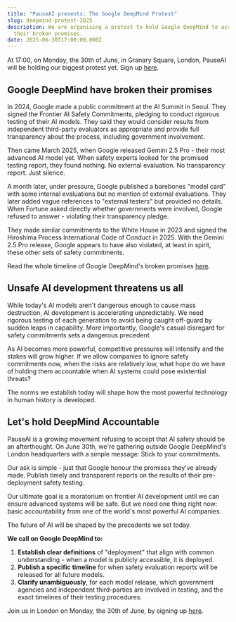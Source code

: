 ```yaml
---
title: "PauseAI presents: The Google DeepMind Protest"
slug: deepmind-protest-2025
description: We are organising a protest to hold Google DeepMind to account for
  their broken promises.
date: 2025-06-30T17:00:00.000Z
---
```

At 17:00, on Monday, the 30th of June, in Granary Square, London, PauseAI will be holding our biggest protest yet. Sign up [here](https://lu.ma/bvffgzmb).

## Google DeepMind have broken their promises

In 2024, Google made a public commitment at the AI Summit in Seoul. They signed the Frontier AI Safety Commitments, pledging to conduct rigorous testing of their AI models. They said they would consider results from independent third-party evaluators as appropriate and provide full transparency about the process, including government involvement.

​Then came March 2025, when Google released Gemini 2.5 Pro - their most advanced AI model yet. When safety experts looked for the promised testing report, they found nothing. No external evaluation. No transparency report. Just silence.

​A month later, under pressure, Google published a barebones "model card" with some internal evaluations but no mention of external evaluations. They later added vague references to "external testers" but provided no details. When Fortune asked directly whether governments were involved, Google refused to answer - violating their transparency pledge.

​They made similar commitments to the White House in 2023 and signed the Hiroshima Process International Code of Conduct in 2025. With the Gemini 2.5 Pro release, Google appears to have also violated, at least in spirit, these other sets of safety commitments.

Read the whole timeline of Google DeepMind's broken promises [here](https://pauseai.info/google-deepmind-broken-promises).

## Unsafe AI development threatens us all

​While today's AI models aren't dangerous enough to cause mass destruction, AI development is accelerating unpredictably. We need rigorous testing of each generation to avoid being caught off-guard by sudden leaps in capability. More importantly, Google's casual disregard for safety commitments sets a dangerous precedent.

​As AI becomes more powerful, competitive pressures will intensify and the stakes will grow higher. If we allow companies to ignore safety commitments now, when the risks are relatively low, what hope do we have of holding them accountable when AI systems could pose existential threats?

​The norms we establish today will shape how the most powerful technology in human history is developed.

## Let's hold DeepMind Accountable

​PauseAI is a growing movement refusing to accept that AI safety should be an afterthought. On June 30th, we're gathering outside Google DeepMind's London headquarters with a simple message: Stick to your commitments.

​Our ask is simple - just that Google honour the promises they've already made. Publish timely and transparent reports on the results of their pre-deployment safety testing.

​Our ultimate goal is a moratorium on frontier AI development until we can ensure advanced systems will be safe. But we need one thing right now: basic accountability from one of the world's most powerful AI companies.

​The future of AI will be shaped by the precedents we set today.

​**We call on Google DeepMind to:**

1. ​**Establish clear definitions** of "deployment" that align with common understanding - when a model is publicly accessible, it is deployed.
2. ​**Publish a specific timeline** for when safety evaluation reports will be released for all future models.
3. ​**Clarify unambiguously**, for each model release, which government agencies and independent third-parties are involved in testing, and the exact timelines of their testing procedures.

Join us in London on Monday, the 30th of June, by signing up [here](https://lu.ma/bvffgzmb).
